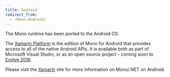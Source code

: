 ```yaml
---
title: Android
redirect_from:
  - /Mono:Android/
---
```


The Mono runtime has been ported to the Android OS.

The [Xamarin Platform](http://xamarin.com/platform) is the edition of
Mono for Android that provides access to all of the native Android
APIs.  It is available both as part of Microsoft Visual Studio, or as
an open source project - coming soon to [Evolve 2016](https://evolve.xamarin.com/).

Please visit the [Xamarin](http://xamarin.com/) site for more information on Mono/.NET on Android.

